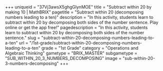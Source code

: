 +++
uniqueid = "37Vj3awsX5ghgGlynMOE"
title = "Subtract within 20 by making 10 | MathBRIX"
pagetitle = "Subtract within 20 (decomposing numbers leading to a ten)"
description = "In this activity, students learn to subtract within 20 by decomposing both sides of the number sentence. Play online or get the app free!"
pagedescription = "In this activity, students learn to subtract within 20 by decomposing both sides of the number sentence."
slug = "subtract-within-20-decomposing-numbers-leading-to-a-ten"
url = "/1st-grade/subtract-within-20-decomposing-numbers-leading-to-a-ten"
grade = "1st Grade"
category = "Operations and Algebraic Thinking"
gametype = "BRIX_MASTER"
subgametype = "SUB_WITHIN_20_3_NUMBERS_DECOMPOSING"
image = "sub-within-20-3-numbers-decomposing"
+++